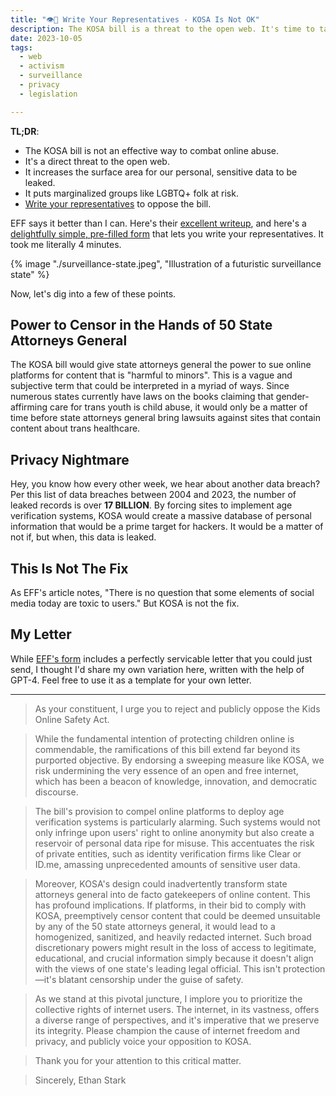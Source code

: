 ```yaml
---
title: "👁️🚨 Write Your Representatives - KOSA Is Not OK"
description: The KOSA bill is a threat to the open web. It's time to take action.
date: 2023-10-05
tags:
  - web
  - activism
  - surveillance
  - privacy
  - legislation

---
```


**TL;DR**: 

* The KOSA bill is not an effective way to combat online abuse.
* It's a direct threat to the open web.
* It increases the surface area for our personal, sensitive data to be leaked.
* It puts marginalized groups like LGBTQ+ folk at risk. 
* [Write your representatives](https://act.eff.org/action/tell-congress-kosa-will-censor-the-internet-but-won-t-help-kids) to oppose the bill.

EFF says it better than I can. Here's their [excellent writeup](https://www.eff.org/deeplinks/2023/05/kids-online-safety-act-still-huge-danger-our-rights-online), and here's a [delightfully simple, pre-filled form](https://act.eff.org/action/tell-congress-kosa-will-censor-the-internet-but-won-t-help-kids) that lets you write your representatives. It took me literally 4 minutes.

{% image "./surveillance-state.jpeg", "Illustration of a futuristic surveillance state" %}

Now, let's dig into a few of these points.

## Power to Censor in the Hands of 50 State Attorneys General

The KOSA bill would give state attorneys general the power to sue online platforms for content that is "harmful to minors". This is a vague and subjective term that could be interpreted in a myriad of ways. Since numerous states currently have laws on the books claiming that gender-affirming care for trans youth is child abuse, it would only be a matter of time before state attorneys general bring lawsuits against sites that contain content about trans healthcare.

## Privacy Nightmare

Hey, you know how every other week, we hear about another data breach? Per this list of data breaches between 2004 and 2023, the number of leaked records is over **17 BILLION**. By forcing sites to implement age verification systems, KOSA would create a massive database of personal information that would be a prime target for hackers. It would be a matter of not if, but when, this data is leaked.

## This Is Not The Fix

As EFF's article notes, "There is no question that some elements of social media today are toxic to users." But KOSA is not the fix.


## My Letter

While [EFF's form](https://act.eff.org/action/tell-congress-kosa-will-censor-the-internet-but-won-t-help-kids) includes a perfectly servicable letter that you could just send, I thought I'd share my own variation here, written with the help of GPT-4. Feel free to use it as a template for your own letter.

---

> As your constituent, I urge you to reject and publicly oppose the Kids Online Safety Act. 

> While the fundamental intention of protecting children online is commendable, the ramifications of this bill extend far beyond its purported objective. By endorsing a sweeping measure like KOSA, we risk undermining the very essence of an open and free internet, which has been a beacon of knowledge, innovation, and democratic discourse.

> The bill's provision to compel online platforms to deploy age verification systems is particularly alarming. Such systems would not only infringe upon users' right to online anonymity but also create a reservoir of personal data ripe for misuse. This accentuates the risk of private entities, such as identity verification firms like Clear or ID.me, amassing unprecedented amounts of sensitive user data.

> Moreover, KOSA's design could inadvertently transform state attorneys general into de facto gatekeepers of online content. This has profound implications. If platforms, in their bid to comply with KOSA, preemptively censor content that could be deemed unsuitable by any of the 50 state attorneys general, it would lead to a homogenized, sanitized, and heavily redacted internet. Such broad discretionary powers might result in the loss of access to legitimate, educational, and crucial information simply because it doesn't align with the views of one state's leading legal official. This isn't protection—it's blatant censorship under the guise of safety.

> As we stand at this pivotal juncture, I implore you to prioritize the collective rights of internet users. The internet, in its vastness, offers a diverse range of perspectives, and it's imperative that we preserve its integrity. Please champion the cause of internet freedom and privacy, and publicly voice your opposition to KOSA.

> Thank you for your attention to this critical matter.

> Sincerely,
> Ethan Stark
